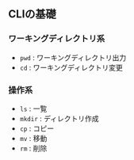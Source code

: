 ## CLIの基礎

### ワーキングディレクトリ系

* `pwd` : ワーキングディレクトリ出力
* `cd` : ワーキングディレクトリ変更

### 操作系

* `ls` : 一覧
* `mkdir` : ディレクトリ作成
* `cp` : コピー
* `mv` : 移動
* `rm` : 削除

